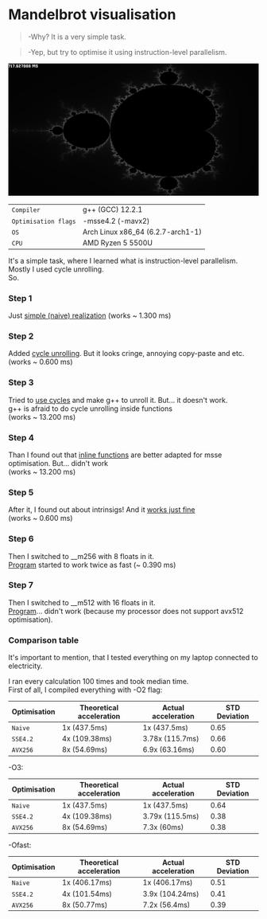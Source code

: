 # Mandelbrot visualisation
> -Why? It is a very simple task.

> -Yep, but try to optimise it using instruction-level parallelism.

![Mandelbrot visualisation](https://github.com/ThreadJava800/Mandelbrot/blob/master/pic.png)

|  |  |
| --- | --- |
| `Compiler` | g++ (GCC) 12.2.1 |
| `Optimisation flags` | -msse4.2 (-mavx2)
| `OS` | Arch Linux x86_64 (6.2.7-arch1-1)|
| `CPU` | AMD Ryzen 5 5500U

It's a simple task, where I learned what is instruction-level parallelism. Mostly I used cycle unrolling.\
So.
### Step 1
Just [simple (naive) realization](https://github.com/ThreadJava800/Mandelbrot/blob/master/naive.cpp) (works ~ 1.300 ms)

### Step 2
Added [cycle unrolling](https://github.com/ThreadJava800/Mandelbrot/blob/master/optim1.cpp). But it looks cringe, annoying copy-paste and etc. \
(works ~ 0.600 ms)

### Step 3
Tried to [use cycles](https://github.com/ThreadJava800/Mandelbrot/blob/master/optim2.cpp) and make g++ to unroll it. But... it doesn't work. \
g++ is afraid to do cycle unrolling inside functions\
(works ~ 13.200 ms)

### Step 4
Than I found out that [inline functions](https://github.com/ThreadJava800/Mandelbrot/blob/master/optim3.cpp) are better adapted for msse optimisation. But... didn't work\
(works ~ 13.200 ms)

### Step 5
After it, I found out about intrinsigs! And it [works just fine](https://github.com/ThreadJava800/Mandelbrot/blob/master/optim4.cpp)\
(works ~ 0.600 ms)

### Step 6
Then I switched to __m256 with 8 floats in it.\
[Program](https://github.com/ThreadJava800/Mandelbrot/blob/master/optim5.cpp) started to work twice as fast (~ 0.390 ms)

### Step 7
Then I switched to __m512 with 16 floats in it.\
[Program](https://github.com/ThreadJava800/Mandelbrot/blob/master/optim6.cpp)... didn't work (because my processor does not support avx512 optimisation).

### Comparison table
It's important to mention, that I tested everything on my laptop connected to electricity.

I ran every calculation 100 times and took median time.\
First of all, I compiled everything with -O2 flag:

| Optimisation | Theoretical acceleration | Actual acceleration | STD Deviation
| --- | --- | --- | --- |
| `Naive` | 1x (437.5ms) | 1x (437.5ms) | 0.65 |
| `SSE4.2` | 4x (109.38ms)  | 3.78x (115.7ms) | 0.66 |
| `AVX256` | 8x (54.69ms) | 6.9x (63.16ms) | 0.60 |

-O3:

| Optimisation | Theoretical acceleration | Actual acceleration | STD Deviation |
| --- | --- | --- | --- |
| `Naive` | 1x (437.5ms) | 1x (437.5ms) | 0.64 |
| `SSE4.2` | 4x (109.38ms)  | 3.79x (115.5ms) | 0.38 |
| `AVX256` | 8x (54.69ms) | 7.3x (60ms) | 0.38 | 

-Ofast:

| Optimisation | Theoretical acceleration | Actual acceleration | STD Deviation
| --- | --- | --- | --- |
| `Naive` | 1x (406.17ms) | 1x (406.17ms) | 0.51 |
| `SSE4.2` | 4x (101.54ms)  | 3.9x (104.24ms) | 0.41 |
| `AVX256` | 8x (50.77ms) | 7.2x (56.4ms) | 0.39 |
